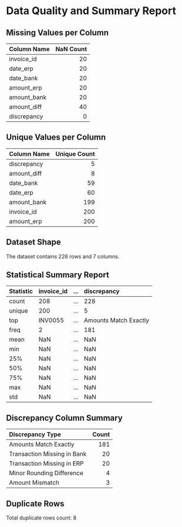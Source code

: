 # Data Quality and Summary Report

## Missing Values per Column

| Column Name | NaN Count |
| :---------- | --------: |
| invoice_id  | 20        |
| date_erp    | 20        |
| date_bank   | 20        |
| amount_erp  | 20        |
| amount_bank | 20        |
| amount_diff | 40        |
| discrepancy | 0         |

## Unique Values per Column

| Column Name   | Unique Count |
| :------------ | -----------: |
| discrepancy   | 5            |
| amount_diff   | 8            |
| date_bank     | 59           |
| date_erp      | 60           |
| amount_bank   | 199          |
| invoice_id    | 200          |
| amount_erp    | 200          |

## Dataset Shape

The dataset contains 228 rows and 7 columns.

## Statistical Summary Report

| Statistic | invoice_id | ... | discrepancy           |
| :-------- | :--------- | :-- | :-------------------- |
| count     | 208        | ... | 228                   |
| unique    | 200        | ... | 5                     |
| top       | INV0055    | ... | Amounts Match Exactly |
| freq      | 2          | ... | 181                   |
| mean      | NaN        | ... | NaN                   |
| min       | NaN        | ... | NaN                   |
| 25%       | NaN        | ... | NaN                   |
| 50%       | NaN        | ... | NaN                   |
| 75%       | NaN        | ... | NaN                   |
| max       | NaN        | ... | NaN                   |
| std       | NaN        | ... | NaN                   |

## Discrepancy Column Summary

| Discrepancy Type            | Count |
| :-------------------------- | ----: |
| Amounts Match Exactly       | 181   |
| Transaction Missing in Bank | 20    |
| Transaction Missing in ERP  | 20    |
| Minor Rounding Difference   | 4     |
| Amount Mismatch             | 3     |

## Duplicate Rows

Total duplicate rows count: 8